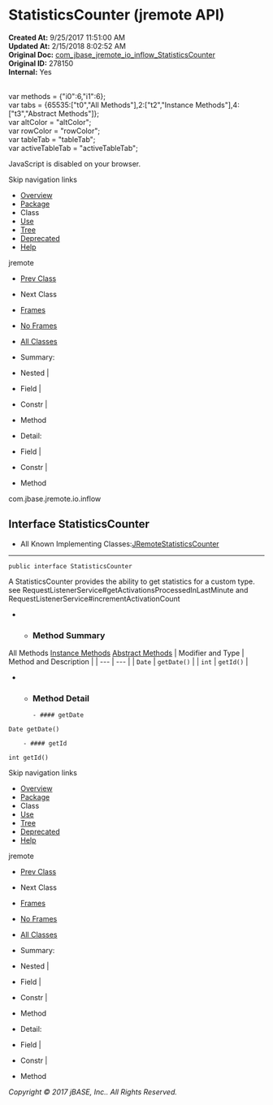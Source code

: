 # StatisticsCounter (jremote   API)

**Created At:** 9/25/2017 11:51:00 AM  
**Updated At:** 2/15/2018 8:02:52 AM  
**Original Doc:** [com_jbase_jremote_io_inflow_StatisticsCounter](https://docs.jbase.com/39256-inflow/com_jbase_jremote_io_inflow_StatisticsCounter)  
**Original ID:** 278150  
**Internal:** Yes  

<!--<br>    try {<br>        if (location.href.indexOf('is-external=true') == -1) {<br>            parent.document.title="StatisticsCounter (jremote   API)";<br>        }<br>    }<br>    catch(err) {<br>    }<br>//--><br>var methods = {"i0":6,"i1":6};<br>var tabs = {65535:["t0","All Methods"],2:["t2","Instance Methods"],4:["t3","Abstract Methods"]};<br>var altColor = "altColor";<br>var rowColor = "rowColor";<br>var tableTab = "tableTab";<br>var activeTableTab = "activeTableTab";
JavaScript is disabled on your browser.

Skip navigation links

- [Overview](../../../../../overview-summary.html)
- [Package](./../com.jbase.jremote.io.inflow-%28jremote---api%29)
- Class
- [Use](./../class-use/uses-of-interface-com.jbase.jremote.io.inflow.statisticscounter-%28jremote---api%29)
- [Tree](./../com.jbase.jremote.io.inflow-class-hierarchy-%28jremote---api%29)
- [Deprecated](../../../../../deprecated-list.html)
- [Help](../../../../../help-doc.html)


jremote <br>

- [Prev Class](./../requestprocessingabstractfactory-%28jremote---api%29 "interface in com.jbase.jremote.io.inflow")
- Next Class


- [Frames](./.)
- [No Frames](./.)


- [All Classes](../../../../../allclasses-noframe.html)


<!--<br>  allClassesLink = document.getElementById("allclasses\_navbar\_top");<br>  if(window==top) {<br>    allClassesLink.style.display = "block";<br>  }<br>  else {<br>    allClassesLink.style.display = "none";<br>  }<br>  //-->

- Summary:
- Nested |
- Field |
- Constr |
- Method


- Detail:
- Field |
- Constr |
- Method

com.jbase.jremote.io.inflow

## Interface StatisticsCounter

- All Known Implementing Classes:[JRemoteStatisticsCounter](./. "class in com.jbase.jremote.jca.mbean")
* * *


```
public interface StatisticsCounter
```

A StatisticsCounter provides the ability to get statistics for a custom type.<br> see RequestListenerService#getActivationsProcessedInLastMinute and<br> RequestListenerService#incrementActivationCount

- - ### Method Summary


All Methods [Instance Methods](javascript:show%282%29;) [Abstract Methods](javascript:show%284%29;) | Modifier and Type | Method and Description |
| --- | --- |
| `Date` | `getDate()`  |
| `int` | `getId()`  |

- - ### Method Detail

        - #### getDate

```
Date getDate()
```


        - #### getId

```
int getId()
```

Skip navigation links

- [Overview](../../../../../overview-summary.html)
- [Package](./../com.jbase.jremote.io.inflow-%28jremote---api%29)
- Class
- [Use](./../class-use/uses-of-interface-com.jbase.jremote.io.inflow.statisticscounter-%28jremote---api%29)
- [Tree](./../com.jbase.jremote.io.inflow-class-hierarchy-%28jremote---api%29)
- [Deprecated](../../../../../deprecated-list.html)
- [Help](../../../../../help-doc.html)


jremote <br>

- [Prev Class](./../requestprocessingabstractfactory-%28jremote---api%29 "interface in com.jbase.jremote.io.inflow")
- Next Class


- [Frames](./.)
- [No Frames](./.)


- [All Classes](../../../../../allclasses-noframe.html)


<!--<br>  allClassesLink = document.getElementById("allclasses\_navbar\_bottom");<br>  if(window==top) {<br>    allClassesLink.style.display = "block";<br>  }<br>  else {<br>    allClassesLink.style.display = "none";<br>  }<br>  //-->

- Summary:
- Nested |
- Field |
- Constr |
- Method


- Detail:
- Field |
- Constr |
- Method

*Copyright © 2017 jBASE, Inc.. All Rights Reserved.*

